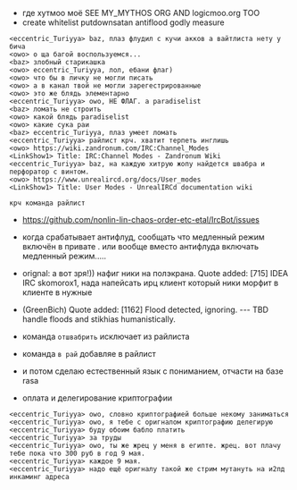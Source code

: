  * где хутмоо моё SEE MY_MYTHOS ORG AND logicmoo.org TOO
 * create whitelist putdownsatan antiflood godly measure

```
<eccentric_Turiyya> baz, плаз флудил с кучи акков а вайтлиста нету у бича
<owo> о ща багой воспользуемся...
<baz> злобный старикашка
<owo> eccentric_Turiyya, лол, ебани флаг)
<owo> что бы в личку не могли писать
<owo> а в канал твой не могли зарегестрированные
<owo> это же блядь элементарно
<eccentric_Turiyya> owo, НЕ ФЛАГ. а paradiselist
<baz> ломать не строить
<owo> какой блядь paradiselist
<owo> какие сука раи
<baz> eccentric_Turiyya, плаз умеет ломать
<eccentric_Turiyya> райлист крч. хватит терпеть инглишь
<owo> https://wiki.zandronum.com/IRC:Channel_Modes
<LinkShow1> Title: IRC:Channel Modes - Zandronum Wiki
<eccentric_Turiyya> baz, на каждую хитрую жопу найдется швабра и перфоратор с винтом.
<owo> https://www.unrealircd.org/docs/User_modes
<LinkShow1> Title: User Modes - UnrealIRCd documentation wiki

крч команда райлист
```

 * https://github.com/nonlin-lin-chaos-order-etc-etal/IrcBot/issues
 * когда срабатывает антифлуд, сообщать что медленный режим включён в привате . или вообще вместо антифлуда включать медленный режим.....
 * <skomorox1> orignal: а вот зря!)) нафиг ники на полэкрана. <GreenBich> Quote added: [715] IDEA IRC skomorox1, 
   нада напейсать ирц клиент который ники морфит в клиенте в нужные
 * (GreenBich) Quote added: [1162] <GreenBich> Flood detected, ignoring. --- TBD handle floods and stikhias humanistically.
 * команда `отшвабрить` исключает из райлиста 
 * команда `в рай` добавляе в райлист
 * и потом сделаю естественный язык с пониманием, отчасти на базе rasa

 * оплата и делегирование криптографии
   
```
<eccentric_Turiyya> owo, словно криптографией больше некому заниматься
<eccentric_Turiyya> owo, я тебе с оригналом криптографию делегирую
<eccentric_Turiyya> буду обоим бабло платить
<eccentric_Turiyya> за труды
<eccentric_Turiyya> owo, ты же жрец у меня в египте. жрец. вот плачу тебе пока что 300 руб в год 9 мая.
<eccentric_Turiyya> каждое 9 мая.
<eccentric_Turiyya> надо ещё оригналу такой же стрим мутануть на и2пд инкаминг адреса
```
   
